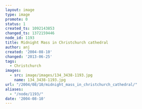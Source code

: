 ```yaml
---
layout: image
type: image
promote: 0
status: 1
created_ts: 1092143853
changed_ts: 1372159446
node_id: 1193
title: Midnight Mass in Christchurch cathedral
author: anj
created: '2004-08-10'
changed: '2013-06-25'
tags:
  - Christchurch
images:
  - src: image/images/134_3438-1193.jpg
    name: 134_3438-1193.jpg
url: "/2004/08/10/midnight_mass_in_christchurch_cathedral/"
aliases:
  - "/node/1193/"
date: '2004-08-10'
---
```


